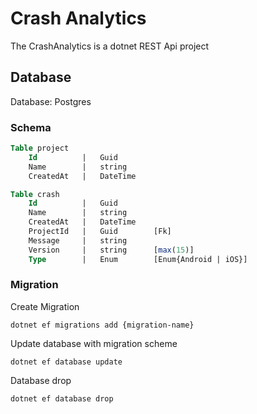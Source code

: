 # Crash Analytics

The CrashAnalytics is a dotnet REST Api project

## Database

Database: Postgres

### Schema

```SQL
Table project
    Id          |   Guid
    Name        |   string
    CreatedAt   |   DateTime
```

```SQL
Table crash
    Id          |   Guid
    Name        |   string
    CreatedAt   |   DateTime
    ProjectId   |   Guid        [Fk]
    Message     |   string
    Version     |   string      [max(15)]
    Type        |   Enum        [Enum{Android | iOS}]
```

### Migration

Create Migration

```
dotnet ef migrations add {migration-name}
```

Update database with migration scheme

```
dotnet ef database update
```

Database drop

```
dotnet ef database drop
```

